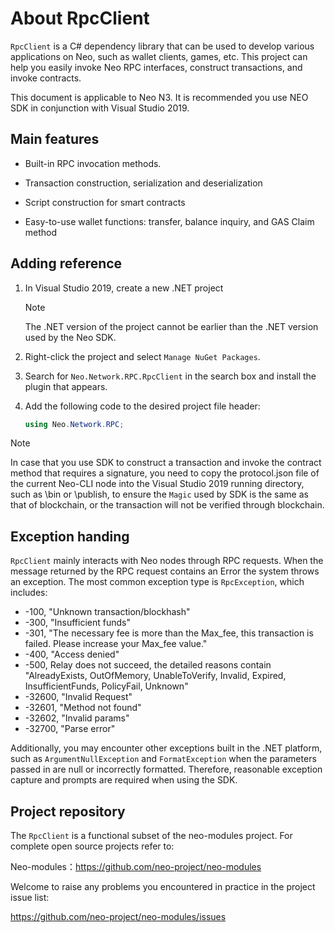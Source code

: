 # About RpcClient

`RpcClient` is a C# dependency library that can be used to develop various applications on Neo, such as wallet clients, games, etc. This project can help you easily invoke Neo RPC interfaces, construct transactions, and invoke contracts.

This document is applicable to Neo N3. It is recommended you use NEO SDK in conjunction with Visual Studio 2019.  

## Main features

- Built-in RPC invocation methods.

- Transaction construction, serialization and deserialization

- Script construction for smart contracts

- Easy-to-use wallet functions: transfer, balance inquiry, and GAS Claim method

## Adding reference

1. In Visual Studio 2019, create a new .NET project

   > [!Note]
   >
   > The .NET version of the project cannot be earlier than the .NET version used by the Neo SDK.

2. Right-click the project and select `Manage NuGet Packages`.

3. Search for `Neo.Network.RPC.RpcClient` in the search box and install the plugin that appears.

4. Add the following code to the desired project file header:

   ```c#
   using Neo.Network.RPC;
   ```

> [!Note]
>
> In case that you use SDK to construct a transaction and invoke the contract method that requires a signature, you need to copy the protocol.json file of the current Neo-CLI node into the Visual Studio 2019 running directory, such as \bin or \publish, to ensure the `Magic` used by SDK is the same as that of blockchain, or the transaction will not be verified through blockchain.

## Exception handing

`RpcClient` mainly interacts with Neo nodes through RPC requests. When the message returned by the RPC request contains an Error the system throws an exception. The most common exception type is  `RpcException`, which includes:

- -100, "Unknown transaction/blockhash"
- -300, "Insufficient funds"
- -301, "The necessary fee is more than the Max_fee, this transaction is failed. Please increase your Max_fee value."
- -400, "Access denied"
- -500, Relay does not succeed, the detailed reasons contain "AlreadyExists, OutOfMemory, UnableToVerify, Invalid, Expired, InsufficientFunds, PolicyFail, Unknown"
- -32600, "Invalid Request"
- -32601, "Method not found"
- -32602, "Invalid params"
- -32700, "Parse error"

Additionally, you may encounter other exceptions built in the .NET platform, such as  `ArgumentNullException` and `FormatException` when the parameters passed in are null or incorrectly formatted. Therefore, reasonable exception capture and prompts are required when using the SDK.

## Project repository

The `RpcClient` is a functional subset of the neo-modules project. For complete open source projects refer to:

Neo-modules：https://github.com/neo-project/neo-modules

Welcome to raise any problems you encountered in practice in the project issue list:

https://github.com/neo-project/neo-modules/issues
